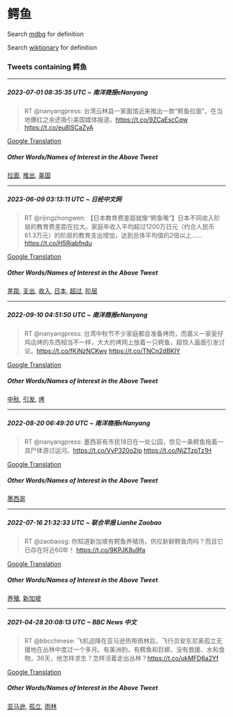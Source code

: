 # 鳄鱼

Search [mdbg](https://www.mdbg.net/chinese/dictionary?page=worddict&wdrst=0&wdqb=鳄鱼) for definition

Search [wiktionary](https://en.wiktionary.org/wiki/鳄鱼) for definition

### Tweets containing 鳄鱼

___
##### 2023-07-01 08:35:35 UTC ~ 南洋商报eNanyang
> RT @nanyangpress: 台湾云林县一家面馆近来推出一款“鳄鱼拉面”，在当地爆红之余还吸引美国媒体报道。https://t.co/9ZCaEscCqw https://t.co/eu8lSCaZyA

[Google Translation](https://translate.google.com/?hi=en&tab=TT&sl=zh-CN&tl=en&op=translate&text=RT+%40nanyangpress%3A+%E5%8F%B0%E6%B9%BE%E4%BA%91%E6%9E%97%E5%8E%BF%E4%B8%80%E5%AE%B6%E9%9D%A2%E9%A6%86%E8%BF%91%E6%9D%A5%E6%8E%A8%E5%87%BA%E4%B8%80%E6%AC%BE%E2%80%9C%E9%B3%84%E9%B1%BC%E6%8B%89%E9%9D%A2%E2%80%9D%EF%BC%8C%E5%9C%A8%E5%BD%93%E5%9C%B0%E7%88%86%E7%BA%A2%E4%B9%8B%E4%BD%99%E8%BF%98%E5%90%B8%E5%BC%95%E7%BE%8E%E5%9B%BD%E5%AA%92%E4%BD%93%E6%8A%A5%E9%81%93%E3%80%82https%3A%2F%2Ft.co%2F9ZCaEscCqw+https%3A%2F%2Ft.co%2Feu8lSCaZyA)
##### Other Words/Names of Interest in the Above Tweet
[拉面](拉面.md), [推出](推出.md), [美国](美国.md)
___
##### 2023-06-09 03:13:11 UTC ~ 日经中文网
> RT @rijingzhongwen: 【日本教育费差距就像“鳄鱼嘴”】日本不同收入阶层的教育费差距在拉大。家庭年收入平均超过1200万日元（约合人民币61.3万元）的阶层的教育支出增加，达到总体平均值的2倍以上……https://t.co/H5Riabfndu

[Google Translation](https://translate.google.com/?hi=en&tab=TT&sl=zh-CN&tl=en&op=translate&text=RT+%40rijingzhongwen%3A+%E3%80%90%E6%97%A5%E6%9C%AC%E6%95%99%E8%82%B2%E8%B4%B9%E5%B7%AE%E8%B7%9D%E5%B0%B1%E5%83%8F%E2%80%9C%E9%B3%84%E9%B1%BC%E5%98%B4%E2%80%9D%E3%80%91%E6%97%A5%E6%9C%AC%E4%B8%8D%E5%90%8C%E6%94%B6%E5%85%A5%E9%98%B6%E5%B1%82%E7%9A%84%E6%95%99%E8%82%B2%E8%B4%B9%E5%B7%AE%E8%B7%9D%E5%9C%A8%E6%8B%89%E5%A4%A7%E3%80%82%E5%AE%B6%E5%BA%AD%E5%B9%B4%E6%94%B6%E5%85%A5%E5%B9%B3%E5%9D%87%E8%B6%85%E8%BF%871200%E4%B8%87%E6%97%A5%E5%85%83%EF%BC%88%E7%BA%A6%E5%90%88%E4%BA%BA%E6%B0%91%E5%B8%8161.3%E4%B8%87%E5%85%83%EF%BC%89%E7%9A%84%E9%98%B6%E5%B1%82%E7%9A%84%E6%95%99%E8%82%B2%E6%94%AF%E5%87%BA%E5%A2%9E%E5%8A%A0%EF%BC%8C%E8%BE%BE%E5%88%B0%E6%80%BB%E4%BD%93%E5%B9%B3%E5%9D%87%E5%80%BC%E7%9A%842%E5%80%8D%E4%BB%A5%E4%B8%8A%E2%80%A6%E2%80%A6https%3A%2F%2Ft.co%2FH5Riabfndu)
##### Other Words/Names of Interest in the Above Tweet
[差距](差距.md), [支出](支出.md), [收入](收入.md), [日本](日本.md), [超过](超过.md), [阶层](阶层.md)
___
##### 2022-09-10 04:51:50 UTC ~ 南洋商报eNanyang
> RT @nanyangpress: 台湾中秋节不少家庭都会准备烤肉，而嘉义一家瓮仔鸡店烤的东西相当不一样，大大的烤网上放着一只鳄鱼，超惊人画面引发讨论。https://t.co/fKiNzNCKwv https://t.co/TNCn2dBKIY

[Google Translation](https://translate.google.com/?hi=en&tab=TT&sl=zh-CN&tl=en&op=translate&text=RT+%40nanyangpress%3A+%E5%8F%B0%E6%B9%BE%E4%B8%AD%E7%A7%8B%E8%8A%82%E4%B8%8D%E5%B0%91%E5%AE%B6%E5%BA%AD%E9%83%BD%E4%BC%9A%E5%87%86%E5%A4%87%E7%83%A4%E8%82%89%EF%BC%8C%E8%80%8C%E5%98%89%E4%B9%89%E4%B8%80%E5%AE%B6%E7%93%AE%E4%BB%94%E9%B8%A1%E5%BA%97%E7%83%A4%E7%9A%84%E4%B8%9C%E8%A5%BF%E7%9B%B8%E5%BD%93%E4%B8%8D%E4%B8%80%E6%A0%B7%EF%BC%8C%E5%A4%A7%E5%A4%A7%E7%9A%84%E7%83%A4%E7%BD%91%E4%B8%8A%E6%94%BE%E7%9D%80%E4%B8%80%E5%8F%AA%E9%B3%84%E9%B1%BC%EF%BC%8C%E8%B6%85%E6%83%8A%E4%BA%BA%E7%94%BB%E9%9D%A2%E5%BC%95%E5%8F%91%E8%AE%A8%E8%AE%BA%E3%80%82https%3A%2F%2Ft.co%2FfKiNzNCKwv+https%3A%2F%2Ft.co%2FTNCn2dBKIY)
##### Other Words/Names of Interest in the Above Tweet
[中秋](中秋.md), [引发](引发.md), [烤](烤.md)
___
##### 2022-08-20 06:49:20 UTC ~ 南洋商报eNanyang
> RT @nanyangpress: 墨西哥有市民18日在一处公园，惊见一条鳄鱼拖着一具尸体游过运河。https://t.co/VyP320o2ip https://t.co/NjZTzpTz1H

[Google Translation](https://translate.google.com/?hi=en&tab=TT&sl=zh-CN&tl=en&op=translate&text=RT+%40nanyangpress%3A+%E5%A2%A8%E8%A5%BF%E5%93%A5%E6%9C%89%E5%B8%82%E6%B0%9118%E6%97%A5%E5%9C%A8%E4%B8%80%E5%A4%84%E5%85%AC%E5%9B%AD%EF%BC%8C%E6%83%8A%E8%A7%81%E4%B8%80%E6%9D%A1%E9%B3%84%E9%B1%BC%E6%8B%96%E7%9D%80%E4%B8%80%E5%85%B7%E5%B0%B8%E4%BD%93%E6%B8%B8%E8%BF%87%E8%BF%90%E6%B2%B3%E3%80%82https%3A%2F%2Ft.co%2FVyP320o2ip+https%3A%2F%2Ft.co%2FNjZTzpTz1H)
##### Other Words/Names of Interest in the Above Tweet
[墨西哥](墨西哥.md)
___
##### 2022-07-16 21:32:33 UTC ~ 联合早报 Lianhe Zaobao
> RT @zaobaosg: 你知道新加坡有鳄鱼养殖场，供应新鲜鳄鱼肉吗？而且它已存在将近60年！ https://t.co/9KPJK8u9fa

[Google Translation](https://translate.google.com/?hi=en&tab=TT&sl=zh-CN&tl=en&op=translate&text=RT+%40zaobaosg%3A+%E4%BD%A0%E7%9F%A5%E9%81%93%E6%96%B0%E5%8A%A0%E5%9D%A1%E6%9C%89%E9%B3%84%E9%B1%BC%E5%85%BB%E6%AE%96%E5%9C%BA%EF%BC%8C%E4%BE%9B%E5%BA%94%E6%96%B0%E9%B2%9C%E9%B3%84%E9%B1%BC%E8%82%89%E5%90%97%EF%BC%9F%E8%80%8C%E4%B8%94%E5%AE%83%E5%B7%B2%E5%AD%98%E5%9C%A8%E5%B0%86%E8%BF%9160%E5%B9%B4%EF%BC%81+https%3A%2F%2Ft.co%2F9KPJK8u9fa)
##### Other Words/Names of Interest in the Above Tweet
[养殖](养殖.md), [新加坡](新加坡.md)
___
##### 2021-04-28 20:08:13 UTC ~ BBC News 中文
> RT @bbcchinese: 飞机迫降在亚马逊热带雨林后，飞行员安东尼奥孤立无援地在丛林中度过一个多月。有美洲豹，有鳄鱼和巨蟒，没有救援、水和食物，36天，他怎样求生？怎样活着走出丛林？https://t.co/ukMFD6a2Yf

[Google Translation](https://translate.google.com/?hi=en&tab=TT&sl=zh-CN&tl=en&op=translate&text=RT+%40bbcchinese%3A+%E9%A3%9E%E6%9C%BA%E8%BF%AB%E9%99%8D%E5%9C%A8%E4%BA%9A%E9%A9%AC%E9%80%8A%E7%83%AD%E5%B8%A6%E9%9B%A8%E6%9E%97%E5%90%8E%EF%BC%8C%E9%A3%9E%E8%A1%8C%E5%91%98%E5%AE%89%E4%B8%9C%E5%B0%BC%E5%A5%A5%E5%AD%A4%E7%AB%8B%E6%97%A0%E6%8F%B4%E5%9C%B0%E5%9C%A8%E4%B8%9B%E6%9E%97%E4%B8%AD%E5%BA%A6%E8%BF%87%E4%B8%80%E4%B8%AA%E5%A4%9A%E6%9C%88%E3%80%82%E6%9C%89%E7%BE%8E%E6%B4%B2%E8%B1%B9%EF%BC%8C%E6%9C%89%E9%B3%84%E9%B1%BC%E5%92%8C%E5%B7%A8%E8%9F%92%EF%BC%8C%E6%B2%A1%E6%9C%89%E6%95%91%E6%8F%B4%E3%80%81%E6%B0%B4%E5%92%8C%E9%A3%9F%E7%89%A9%EF%BC%8C36%E5%A4%A9%EF%BC%8C%E4%BB%96%E6%80%8E%E6%A0%B7%E6%B1%82%E7%94%9F%EF%BC%9F%E6%80%8E%E6%A0%B7%E6%B4%BB%E7%9D%80%E8%B5%B0%E5%87%BA%E4%B8%9B%E6%9E%97%EF%BC%9Fhttps%3A%2F%2Ft.co%2FukMFD6a2Yf)
##### Other Words/Names of Interest in the Above Tweet
[亚马逊](亚马逊.md), [孤立](孤立.md), [雨林](雨林.md)
